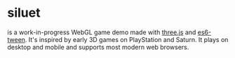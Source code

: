 # siluet
is a work-in-progress WebGL game demo made with [three.js](https://github.com/mrdoob/three.js) and [es6-tween](https://github.com/tweenjs/es6-tween). It's inspired by early 3D games on PlayStation and Saturn. It plays on desktop and mobile and supports most modern web browsers.
